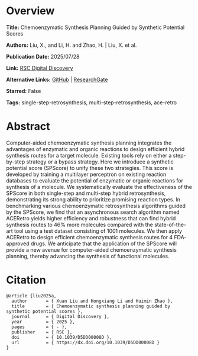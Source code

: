 # Overview
**Title:**
Chemoenzymatic Synthesis Planning Guided by Synthetic Potential Scores

**Authors:**
Liu, X., and Li, H. and Zhao, H. |
Liu, X. et al.

**Publication Date:**
2025/07/28

**Link:**
[RSC Digital Discovery](https://pubs.rsc.org/en/content/articlelanding/2025/dd/d5dd00008d)

**Alternative Links:**
[GitHub](https://github.com/Zhao-Group/ACERetro) |
[ResearchGate](https://www.researchgate.net/publication/394055262_Chemoenzymatic_synthesis_planning_guided_by_synthetic_potential_scores)

**Starred:**
False

**Tags:**
single-step-retrosynthesis, multi-step-retrosynthesis, ace-retro


# Abstract
Computer-aided chemoenzymatic synthesis planning integrates the advantages of enzymatic and organic reactions to design efficient hybrid synthesis routes for a target molecule.
Existing tools rely on either a step-by-step strategy or a bypass strategy.
Here we introduce a synthetic potential score (SPScore) to unify these two strategies.
This score is developed by training a multilayer perceptron on existing reaction databases to evaluate the potential of enzymatic or organic reactions for synthesis of a molecule.
We systematically evaluate the effectiveness of the SPScore in both single-step and multi-step hybrid retrosynthesis, demonstrating its strong ability to prioritize promising reaction types.
In benchmarking various chemoenzymatic retrosynthesis algorithms guided by the SPScore, we find that an asynchronous search algorithm named ACERetro yields higher efficiency and robustness that can find hybrid synthesis routes to 46% more molecules compared with the state-of-the-art tool using a test dataset consisting of 1001 molecules.
We then apply ACERetro to design efficient chemoenzymatic synthesis routes for 4 FDA-approved drugs.
We anticipate that the application of the SPScore will provide a new avenue for computer-aided chemoenzymatic synthesis planning, thereby advancing the synthesis of functional molecules.


# Citation
```
@article {liu2025a,
  author       = { Xuan Liu and Hongxiang Li and Huimin Zhao },
  title        = { Chemoenzymatic synthesis planning guided by synthetic potential scores },
  journal      = { Digital Discovery },
  year         = { 2025 },
  pages        = { - },
  publisher    = { RSC },
  doi          = { 10.1039/D5DD00008D },
  url          = { https://dx.doi.org/10.1039/D5DD00008D }
}
```
